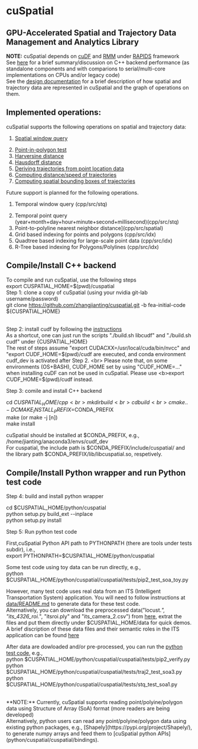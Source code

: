 # cuSpatial
## GPU-Accelerated Spatial and Trajectory Data Management and Analytics Library
**NOTE:** cuSpatial depends on [cuDF](https://github.com/rapidsai/cudf) and [RMM](https://github.com/rapidsai/rmm) under [RAPIDS](https://rapids.ai/) framework<br> 
See [here](https://nvidia-my.sharepoint.com/:p:/r/personal/jiantingz_nvidia_com/Documents/GPU4STA_V5.pptx?d=wa5b5d6d397074ea9a1600e74fd8a6345&csf=1&e=h7MdRq) 
for a brief summary/discussion on C++ backend performance (as standalone components and with comparions to serial/multi-core implementations on CPUs and/or legacy code) <br>
See the [design documentation](doc/design.md) for a brief description of how spatial and trajectory data are represented in cuSpatial and the graph of operations on them.   

## Implemented operations:
cuSpatial supports the following operations on spatial and trajectory data:
1. [Spatial window query](cpp/src/stq)
2) [Point-in-polygon test](cpp/src/spatial) <br>
3) [Harversine distance](cpp/src/spatial) <br>
4) [Hausdorff distance](cpp/src/spatial)<br>
5) [Deriving trajectories from point location data](cpp/src/traj) <br>
6) [Computing distance/speed of trajectories](cpp/src/traj) <br>
7) [Computing spatial bounding boxes of trajectories](cpp/src/traj) <br> 

Future support is planned for the following operations.
1. Temporal window query (cpp/src/stq)
2) Temporal point query (year+month+day+hour+minute+second+millisecond)(cpp/src/stq)<br>
3) Point-to-polyline nearest neighbor distance](cpp/src/spatial) <br>
4) Grid based indexing for points and polygons (cpp/src/idx)<br>
5) Quadtree based indexing for large-scale point data (cpp/src/idx)<br>
6) R-Tree based indexing for Polygons/Polylines (cpp/src/idx)<br>
 
## Compile/Install C++ backend
To compile and run cuSpatial, use the following steps <br>
export CUSPATIAL_HOME=$(pwd)/cuspatial <br>
Step 1: clone a copy of cuSpatial (using your nvidia git-lab username/password) <br>
git clone https://github.com/zhangjianting/cuspatial.git -b fea-initial-code ${CUSPATIAL_HOME}<br>
<br>

Step 2: install cudf by following the [instructions](https://github.com/rapidsai/cudf/blob/branch-0.9/CONTRIBUTING.md) <br>
As a shortcut, one can just run the scripts "./build.sh libcudf" and "./build.sh cudf" under {CUSPATIAL_HOME} <br>
The rest of steps assume "export CUDACXX=/usr/local/cuda/bin/nvcc" and "export CUDF_HOME=$(pwd)/cudf are executed, and conda environment cudf_dev is activated after Step 2. <br>
Please note that, on some environments (OS+BASH), CUDF_HOME set by using "CUDF_HOME=..." when installing cuDF can not be used in cuSpatial. 
Please use <b>export CUDF_HOME=$(pwd)/cudf</b> instead.   

Step 3: comile and install C++ backend <br>

cd $CUSPATIAL_HOME/cpp <br>
mkdir build <br>
cd build <br>
cmake .. -DCMAKE_INSTALL_PREFIX=$CONDA_PREFIX <br>
make (or make -j [n]) <br>
make install <br>

cuSpatial should be installed at $CONDA_PREFIX, e.g., /home/jianting/anaconda3/envs/cudf_dev <br>
For cuspatial, the include path is $CONDA_PREFIX/include/cuspatial/ and the library path  $CONDA_PREFIX/lib/libcuspatial.so, respetively. 

<h2>Compile/Install Python wrapper and run Python test code </h2> 

Step 4: build and install python wrapper <br>

cd $CUSPATIAL_HOME/python/cuspatial <br>
python setup.py build_ext --inplace <br>
python setup.py install <br>

Step 5: Run python test code <br>

First,cuSpatial Python API path to PYTHONPATH (there are tools under tests subdir), i.e., <br>
export PYTHONPATH=$CUSPATIAL_HOME/python/cuspatial <br>

Some test code using toy data can be run directly, e.g., <br>
python  $CUSPATIAL_HOME/python/cuspatial/cuspatial/tests/pip2_test_soa_toy.py <br>

However, many test code uses real data from an ITS (Intelligent Transportation System) application. 
You will need to follow instructions at [data/README.md](./data/README.md) to generate data for these test code. <br>
Alternatively, you can download the preprocessed data("locust.*", "its_4326_roi.*", "itsroi.ply" and "its_camera_2.csv") from [here](https://nvidia-my.sharepoint.com/:u:/p/jiantingz/EdHR7qlaRSVPtw46XYVR9sQBjCcnUHygCuPUC3Hf8gW73A?e=LCr9nK),
extrat the files and put them directly under $CUSPATIAL_HOME/data for quick demos. <br>
A brief discription of these data files and their semantic roles in the ITS application can be found [here](doc/itsdata.md) 

After data are dowloaded and/or pre-processed, you can run the [python test code](python/cuspatial/cuspatial/tests), e.g., <br>
python  $CUSPATIAL_HOME/python/cuspatial/cuspatial/tests/pip2_verify.py <br>
python  $CUSPATIAL_HOME/python/cuspatial/cuspatial/tests/traj2_test_soa3.py <br>
python  $CUSPATIAL_HOME/python/cuspatial/cuspatial/tests/stq_test_soa1.py <br>

<br>
**NOTE:** Currently, cuSpatial supports reading point/polyine/polygon data using Structure of Array (SoA) format (more readers are being developed) <br>
Alternatively, python users can read any point/polyine/polygon data using existing python packages, e.g., [Shapely](https://pypi.org/project/Shapely/), 
to generate numpy arrays and feed them to [cuSpatial python APIs](python/cuspatial/cuspatial/bindings). <br> 




